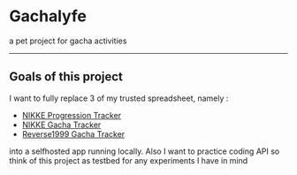 # Gachalyfe
a pet project for gacha activities

---

## Goals of this project
I want to fully replace 3 of my trusted spreadsheet, namely :
- [NIKKE Progression Tracker](https://docs.google.com/spreadsheets/d/1DMd9oaZ08m2BmfatAlpetwEchtuxUbYh0PDRUhFyaHQ/edit?gid=1362145515#gid=1362145515)
- [NIKKE Gacha Tracker](https://docs.google.com/spreadsheets/d/1ggdPA7JTuzTMlKMXnNRmmrRcAeMtln9tHKFX8FlDATI/edit?gid=387168408#gid=387168408)
- [Reverse1999 Gacha Tracker](https://docs.google.com/spreadsheets/d/1ifUt2Owtj7k5hvXiElYi2jLWMRlk_dEOHUxsC7mrW7s/edit?gid=435615527#gid=435615527)

into a selfhosted app running locally. Also I want to practice coding API so think of this project as testbed for any experiments I have in mind
